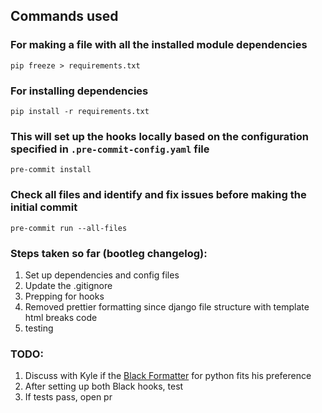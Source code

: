 ## Commands used

### For making a file with all the installed module dependencies

```pip freeze > requirements.txt```

### For installing dependencies

```pip install -r requirements.txt```

### This will set up the hooks locally based on the configuration specified in ```.pre-commit-config.yaml``` file

```pre-commit install```

### Check all files and identify and fix issues before making the initial commit

```pre-commit run --all-files```

### Steps taken so far (bootleg changelog):

1. Set up dependencies and config files
2. Update the .gitignore
3. Prepping for hooks
4. Removed prettier formatting since django file structure with template html breaks code
5. testing

### TODO:

1. Discuss with Kyle if the [Black Formatter](https://black.readthedocs.io/en/stable/the_black_code_style/index.html) for python fits his preference
2. After setting up both Black hooks, test
3. If tests pass, open pr

